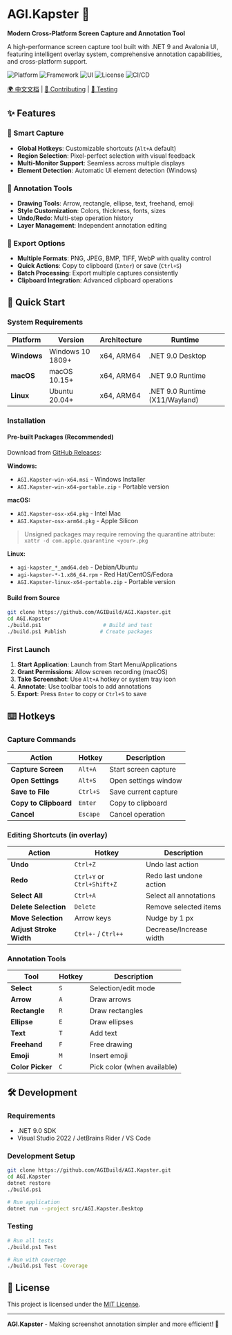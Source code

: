 # AGI.Kapster 📸

**Modern Cross-Platform Screen Capture and Annotation Tool**

A high-performance screen capture tool built with .NET 9 and Avalonia UI, featuring intelligent overlay system, comprehensive annotation capabilities, and cross-platform support.

![Platform](https://img.shields.io/badge/platform-Windows%20%7C%20macOS%20%7C%20Linux-blue)
![Framework](https://img.shields.io/badge/.NET-9.0-purple)
![UI](https://img.shields.io/badge/UI-Avalonia%2011-green)
![License](https://img.shields.io/badge/license-MIT-orange)
![CI/CD](https://github.com/AGIBuild/AGI.Kapster/actions/workflows/ci.yml/badge.svg)

[🌍 中文文档](README_CN.md) | [🤝 Contributing](CONTRIBUTING.md) | [🧪 Testing](TESTING.md)

## ✨ Features

### 🎯 Smart Capture
- **Global Hotkeys**: Customizable shortcuts (`Alt+A` default)
- **Region Selection**: Pixel-perfect selection with visual feedback
- **Multi-Monitor Support**: Seamless across multiple displays
- **Element Detection**: Automatic UI element detection (Windows)

### 🎨 Annotation Tools
- **Drawing Tools**: Arrow, rectangle, ellipse, text, freehand, emoji
- **Style Customization**: Colors, thickness, fonts, sizes
- **Undo/Redo**: Multi-step operation history
- **Layer Management**: Independent annotation editing

### 💾 Export Options
- **Multiple Formats**: PNG, JPEG, BMP, TIFF, WebP with quality control
- **Quick Actions**: Copy to clipboard (`Enter`) or save (`Ctrl+S`)
- **Batch Processing**: Export multiple captures consistently
- **Clipboard Integration**: Advanced clipboard operations

## 🚀 Quick Start

### System Requirements

| Platform | Version | Architecture | Runtime |
|----------|---------|--------------|---------|
| **Windows** | Windows 10 1809+ | x64, ARM64 | .NET 9.0 Desktop |
| **macOS** | macOS 10.15+ | x64, ARM64 | .NET 9.0 Runtime |
| **Linux** | Ubuntu 20.04+ | x64, ARM64 | .NET 9.0 Runtime (X11/Wayland) |

### Installation

#### Pre-built Packages (Recommended)
Download from [GitHub Releases](../../releases/latest):

**Windows:**
- `AGI.Kapster-win-x64.msi` - Windows Installer
- `AGI.Kapster-win-x64-portable.zip` - Portable version

**macOS:**
- `AGI.Kapster-osx-x64.pkg` - Intel Mac
- `AGI.Kapster-osx-arm64.pkg` - Apple Silicon
> Unsigned packages may require removing the quarantine attribute:
> `xattr -d com.apple.quarantine <your>.pkg`

**Linux:**
- `agi-kapster_*_amd64.deb` - Debian/Ubuntu
- `agi-kapster-*-1.x86_64.rpm` - Red Hat/CentOS/Fedora
- `AGI.Kapster-linux-x64-portable.zip` - Portable version

#### Build from Source
```bash
git clone https://github.com/AGIBuild/AGI.Kapster.git
cd AGI.Kapster
./build.ps1                    # Build and test
./build.ps1 Publish           # Create packages
```

### First Launch

1. **Start Application**: Launch from Start Menu/Applications
2. **Grant Permissions**: Allow screen recording (macOS)
3. **Take Screenshot**: Use `Alt+A` hotkey or system tray icon
4. **Annotate**: Use toolbar tools to add annotations
5. **Export**: Press `Enter` to copy or `Ctrl+S` to save

## ⌨️ Hotkeys

### Capture Commands
| Action | Hotkey | Description |
|--------|--------|-------------|
| **Capture Screen** | `Alt+A` | Start screen capture |
| **Open Settings** | `Alt+S` | Open settings window |
| **Save to File** | `Ctrl+S` | Save current capture |
| **Copy to Clipboard** | `Enter` | Copy to clipboard |
| **Cancel** | `Escape` | Cancel operation |

### Editing Shortcuts (in overlay)
| Action | Hotkey | Description |
|--------|--------|-------------|
| **Undo** | `Ctrl+Z` | Undo last action |
| **Redo** | `Ctrl+Y` or `Ctrl+Shift+Z` | Redo last undone action |
| **Select All** | `Ctrl+A` | Select all annotations |
| **Delete Selection** | `Delete` | Remove selected items |
| **Move Selection** | Arrow keys | Nudge by 1 px |
| **Adjust Stroke Width** | `Ctrl+-` / `Ctrl++` | Decrease/Increase width |

### Annotation Tools
| Tool | Hotkey | Description |
|------|--------|-------------|
| **Select** | `S` | Selection/edit mode |
| **Arrow** | `A` | Draw arrows |
| **Rectangle** | `R` | Draw rectangles |
| **Ellipse** | `E` | Draw ellipses |
| **Text** | `T` | Add text |
| **Freehand** | `F` | Free drawing |
| **Emoji** | `M` | Insert emoji |
| **Color Picker** | `C` | Pick color (when available) |

## 🛠️ Development

### Requirements
- .NET 9.0 SDK
- Visual Studio 2022 / JetBrains Rider / VS Code

### Development Setup
```bash
git clone https://github.com/AGIBuild/AGI.Kapster.git
cd AGI.Kapster
dotnet restore
./build.ps1

# Run application
dotnet run --project src/AGI.Kapster.Desktop
```

### Testing
```bash
# Run all tests
./build.ps1 Test

# Run with coverage
./build.ps1 Test -Coverage
```

## 📄 License

This project is licensed under the [MIT License](LICENSE).

---

**AGI.Kapster** - Making screenshot annotation simpler and more efficient! 🚀